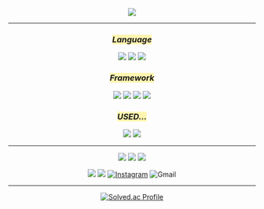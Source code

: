 <div align="center">
<img src="https://capsule-render.vercel.app/api?type=Waving&color=auto&height=120&section=header&fontSize=45&animation=blinking&fontColor=FFEBCD&text=Hello!&desc=Lee%20Jae%20Young&descAlignY=80"> 
<hr/>
 
### <span style='background-color:#fff5b1'> *_Language_*
<img src="https://img.shields.io/badge/python-3670A0?style=for-the-badge&logo=python&logoColor=ffdd54"/></a>
<img src="https://img.shields.io/badge/c++-%2300599C.svg?style=for-the-badge&logo=c%2B%2B&logoColor=white"/></a>
<img src="https://img.shields.io/badge/c%23-%23239120.svg?style=for-the-badge&logo=c-sharp&logoColor=white"/></a>
 
### <span style='background-color:#fff5b1'> *_Framework_*
<img src="https://img.shields.io/badge/TensorFlow-FF6F00?style=for-the-badge&logo=TensorFlow&logoColor=white"/></a>
<img src="https://img.shields.io/badge/Keras-D00000?style=for-the-badge&logo=Keras&logoColor=white"/></a>
<img src="https://img.shields.io/badge/Numpy-013243?style=for-the-badge&logo=Numpy&logoColor=white"/></a>
<img src="https://img.shields.io/badge/Anaconda-44A833?style=for-the-badge&logo=Anaconda&logoColor=white"/></a>

### <span style='background-color:#fff5b1'> *_USED..._*
<img src="https://img.shields.io/badge/Arduino-00979D?style=for-the-badge&logo=Arduino&logoColor=black"/></a>
<img src="https://img.shields.io/badge/Autodesk-0696D7?style=for-the-badge&logo=Autodesk&logoColor=yellow"/></a>
<hr/>
<img src="https://img.shields.io/badge/Visual Studio Code-007ACC?style=for-the-badge&logo=VisualStudioCode&logoColor=white"/>
<img src="https://img.shields.io/badge/Visual Studio-5C2D91?style=for-the-badge&logo=VisualStudio&logoColor=white"/></a>
<img src="https://img.shields.io/badge/Unity-FFFFFF?style=for-the-badge&logo=Unity&logoColor=black"/></a>

<img src="https://img.shields.io/badge/GitHub-181717?style=for-the-badge&logo=GitHub&logoColor=white"/></a>
<a href="https://www.notion.so/9ec0de93c06b4404a53795207064082c?v=02343f7e501241d1937f252640b685b4" target="_blank"><img src="https://img.shields.io/badge/Notion-%23000000.svg?style=for-the-badge&logo=notion&logoColor=white"/></a>
[![Instagram](https://img.shields.io/badge/jae0.02-%23E4405F.svg?style=for-the-badge&logo=Instagram&logoColor=white)](https://www.instagram.com/jae0.02/)
![Gmail](https://img.shields.io/badge/boutljy@gmail.com-D14836?style=for-the-badge&logo=gmail&logoColor=white)</br>
<hr/>

[![Solved.ac Profile](http://mazassumnida.wtf/api/generate_badge?boj=boutljy0407)](https://solved.ac/boutljy0407)<br/>
</div>



